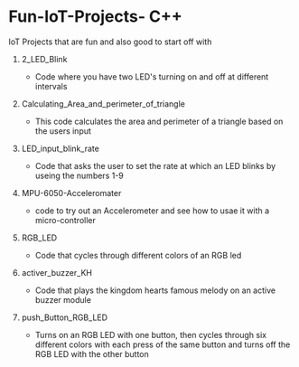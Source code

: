 # Fun-IoT-Projects- C++
IoT Projects that are fun and also good to start off with 

1. 2_LED_Blink
   - Code where you have two LED's turning on and off at different intervals
     
2. Calculating_Area_and_perimeter_of_triangle
   - This code calculates the area and perimeter of a triangle based on the users input
     
3. LED_input_blink_rate
    - Code that asks the user to set the rate at which an LED blinks by useing the numbers 1-9

4. MPU-6050-Acceleromater
     - code to try out an Accelerometer and see how to usae it with a micro-controller
  
5. RGB_LED
     - Code that cycles through different colors of an RGB led
  
6. activer_buzzer_KH
     - Code that plays the kingdom hearts famous melody on an active buzzer module
  
7. push_Button_RGB_LED
     -  Turns on an RGB LED with one button, then cycles through six different colors with each press of the same button and turns off the RGB LED with the other button
 

